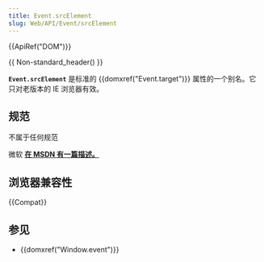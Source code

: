 ```yaml
---
title: Event.srcElement
slug: Web/API/Event/srcElement
---
```


{{ApiRef("DOM")}}

{{ Non-standard_header() }}

**`Event.srcElement`** 是标准的 {{domxref("Event.target")}} 属性的一个别名。它只对老版本的 IE 浏览器有效。

## 规范

不属于任何规范

微软 **[在 MSDN 有一篇描述。](<https://msdn.microsoft.com/en-us/library/ff974945(v=vs.85).aspx>)**

## 浏览器兼容性

{{Compat}}

## 参见

- {{domxref("Window.event")}}
